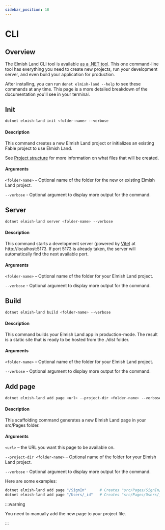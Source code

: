 ```yaml
---
sidebar_position: 10
---
```


# CLI

## Overview

The Elmish Land CLI tool is available [as a .NET tool](https://www.nuget.org/packages/elmish-land/). This one command-line tool has everything you need to create new projects, run your development server, and even build your application for production.

After installing, you can run `donet elmish-land --help` to see these commands at any time. This page is a more detailed breakdown of the documentation you'll see in your terminal.

## Init

```bash
dotnet elmish-land init <folder-name> --verbose
```

#### Description
This command creates a new Elmish Land project or initializes an existing Fable project to use Elmish Land.

See [Project structure](/docs/getting-started/project-structure) for more information on what files that will be created.

#### Arguments
`<folder-name>` – Optional name of the folder for the new or existing Elmish Land project.

`--verbose` - Optional argument to display more output for the command.

## Server

```bash
dotnet elmish-land server <folder-name> --verbose
```

#### Description
This command starts a development server (powered by [Vite](https://vitejs.dev)) at http://localhost:5173. If port 5173 is already taken, the server will automatically find the next available port.

#### Arguments
`<folder-name>` – Optional name of the folder for your Elmish Land project.

`--verbose` - Optional argument to display more output for the command.

## Build

```bash
dotnet elmish-land build <folder-name> --verbose
```

#### Description
This command builds your Elmish Land app in production-mode. The result is a static site that is ready to be hosted from the ./dist folder.

#### Arguments
`<folder-name>` – Optional name of the folder for your Elmish Land project.

`--verbose` - Optional argument to display more output for the command.

## Add page

```bash
dotnet elmish-land add page <url> --project-dir <folder-name> --verbose
```

#### Description
This scaffolding command generates a new Elmish Land page in your src/Pages folder.

#### Arguments
`<url>` – the URL you want this page to be available on.

`--project-dir <folder-name>` – Optional name of the folder for your Elmish Land project.

`--verbose` - Optional argument to display more output for the command.

Here are some examples:
```bash
dotnet elmish-land add page "/SignIn"      # Creates "src/Pages/SignIn/Page.fs"
dotnet elmish-land add page "/Users/_id"   # Creates "src/Pages/Users/_id/Page.fs"
```

:::warning

You need to manually add the new page to your project file.

:::

